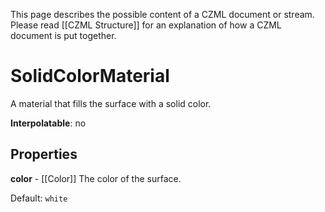 This page describes the possible content of a CZML document or stream.  Please read [[CZML Structure]] for an explanation of how a CZML document is put together.

# SolidColorMaterial

A material that fills the surface with a solid color.

**Interpolatable**: no

## Properties

**color** - [[Color]]
The color of the surface.

Default: `white`


